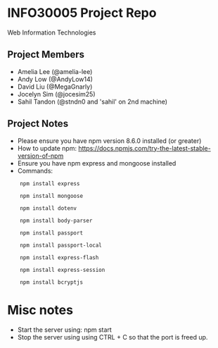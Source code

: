 # INFO30005 Project Repo
Web Information Technologies

## Project Members
- Amelia Lee (@amelia-lee)
- Andy Low (@AndyLow14)
- David Liu (@MegaGnarly)
- Jocelyn Sim (@jocesim25)
- Sahil Tandon (@stndn0 and 'sahil' on 2nd machine)

## Project Notes 
- Please ensure you have npm version 8.6.0 installed (or greater)
- How to update npm: https://docs.npmjs.com/try-the-latest-stable-version-of-npm
- Ensure you have npm express and mongoose installed
- Commands: 
```
    npm install express 

    npm install mongoose

    npm install dotenv

    npm install body-parser

    npm install passport

    npm install passport-local

    npm install express-flash

    npm install express-session

    npm install bcryptjs
```

# Misc notes
- Start the server using: npm start
- Stop the server using using CTRL + C so that the port is freed up. 
